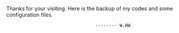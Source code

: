 Thanks for your visiting. Here is the backup of my codes and some configuration files.

                                     -------- W.HW


